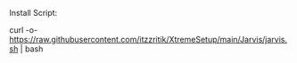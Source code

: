 Install Script:

curl -o- https://raw.githubusercontent.com/itzzritik/XtremeSetup/main/Jarvis/jarvis.sh | bash